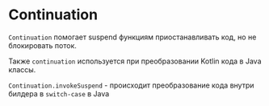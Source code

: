 # Continuation

`Continuation` помогает suspend функциям приостанавливать код, но не блокировать поток.

Также `continuation` используется при преобразовании Kotlin кода в Java классы.

`Continuation.invokeSuspend` - происходит преобразование кода внутри билдера в `switch-case` в Java

